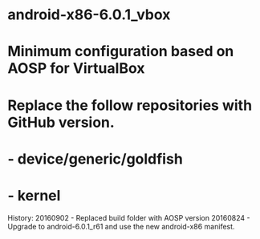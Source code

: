 #
# android-x86-6.0.1_vbox
# Minimum configuration based on AOSP for VirtualBox
# Replace the follow repositories with GitHub version.
# - device/generic/goldfish
# - kernel

History:
20160902 - Replaced build folder with AOSP version
20160824 - Upgrade to android-6.0.1_r61 and use the new android-x86 manifest.
